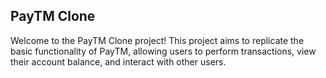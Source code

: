 
## PayTM Clone
Welcome to the PayTM Clone project! This project aims to replicate the basic functionality of PayTM, allowing users to perform transactions, view their account balance, and interact with other users.
